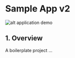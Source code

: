 # Sample App v2

![alt application demo](https://github.com/atorov/sample-app-2/blob/dev/src/assets/img/demo/screen-demo.gif)

## 1. Overview

A boilerplate project ...
